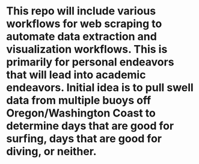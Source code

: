 # This repo will include various workflows for web scraping to automate data extraction and visualization workflows. This is primarily for personal endeavors that will lead into academic endeavors. Initial idea is to pull swell data from multiple buoys off Oregon/Washington Coast to determine days that are good for surfing, days that are good for diving, or neither. 
